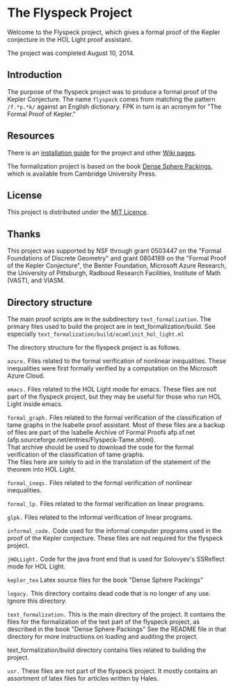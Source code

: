 # The Flyspeck Project

Welcome to the Flyspeck project, which gives a formal proof of the Kepler conjecture
in the HOL Light proof assistant.

The project was completed August 10, 2014.

## Introduction

The purpose of the flyspeck project was to produce a formal proof of the Kepler Conjecture. The name `flyspeck` comes from matching the pattern `/f.*p.*k/` against an English dictionary. FPK in turn is an acronym for "The Formal Proof of Kepler."

## Resources

There is an [installation guide](https://github.com/flyspeck/flyspeck/wiki/Installation%20Guide) for the project and other [Wiki pages](https://github.com/flyspeck/flyspeck/wiki/).

The formalization project is based on the book [Dense Sphere Packings](https://github.com/flyspeck/flyspeck/files/12655/DenseSpherePackings.pdf), which is available from Cambridge University Press.

## License

This project is distributed under the [MIT Licence](http://opensource.org/licenses/mit-license.php).

## Thanks

This project was supported by NSF through grant 0503447 on the "Formal Foundations of Discrete Geometry" and grant 0804189 on the "Formal Proof of the Kepler Conjecture", the Benter Foundation, Microsoft Azure Research, the University of Pittsburgh, Radboud Research Facilities, Institute of Math (VAST), and VIASM.

## Directory structure 

The main proof scripts are in the subdirectory `text_formalization`.
The primary files used to build the project are in text_formalization/build.
See especially `text_formalization/build/ocamlinit_hol_light.ml`

The directory structure for the flyspeck project is as follows.

`azure.`
 Files related to the formal verification of nonlinear inequalities.
 These inequalities were first formally verified by a computation on the Microsoft Azure Cloud.

`emacs.`
  Files related to the HOL Light mode for emacs.
  These files are not part of the flyspeck project, but they may be useful for those who run HOL Light inside emacs.

`formal_graph.`
  Files related to the formal verification of the classification of tame graphs in
  the Isabelle proof assistant.  Most of these files are a backup of files are part of the
  Isabelle Archive of Formal Proofs 
  afp.sf.net (afp.sourceforge.net/entries/Flyspeck-Tame.shtml).  
  That archive should be used to download
  the code for the formal verification of the classification  of tame graphs.  
  The files here are solely to aid in 
  the translation of the statement of the theorem into HOL Light.

`formal_ineqs.`
  Files related to the formal verification of nonlinear inequalities.

`formal_lp.`
  Files related to the formal verification on linear programs.

`glpk.`
  Files related to the informal verification of linear programs.  

`informal_code.`
  Code used for the informal computer programs used in the proof of the Kepler conjecture.
  These files are not required for the flyspeck project.
  
`jHOLLight.`
  Code for the java front end that is used for Solovyev's SSReflect mode for HOL Light.

`kepler_tex`
  Latex source files for the book "Dense Sphere Packings"

`legacy.`
  This directory contains dead code that is no longer of any use. Ignore this directory.

`text_formalization.`
  This is the main directory of the project. It contains the files for the formalization of the
  text part of the flyspeck project, as described in the book "Dense Sphere Packings"
  See the README file in that directory 
  for more instructions on loading and auditing the project.

  text_formalization/build directory contains files related to building the project.

`usr.`
  These files are not part of the flyspeck project.
  It mostly contains an assortment of latex files for articles written by Hales.
  
